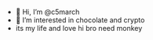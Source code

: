 - 👋 Hi, I’m @c5march
- 👀 I’m interested in chocolate and crypto
- its my life and love
hi bro
need monkey 
<!---
c5march/c5march is a ✨ special ✨ repository because its `README.md` (this file) appears on your GitHub profile.
You can click the Preview link to take a look at your changes.
--->
